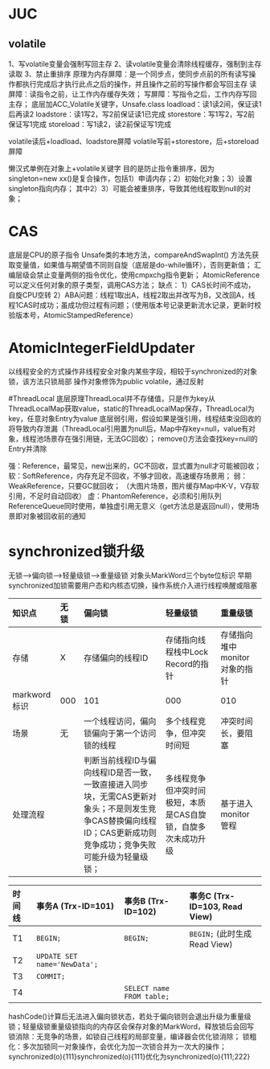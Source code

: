  # JUC
## volatile
1、写volatile变量会强制写回主存
2、读volatile变量会清除线程缓存，强制到主存读取
3、禁止重排序
原理为内存屏障：是一个同步点，使同步点前的所有读写操作都执行完成后才执行此点之后的操作，并且操作之前的写操作都会写回主存
读屏障：读指令之前，让工作内存缓存失效；
写屏障：写指令之后，工作内存写回主存；
底层加ACC_Volatile关键字，Unsafe.class
loadload：读1读2间，保证读1后再读2
loadstore：读1写2，写2前保证读1已完成
storestore：写1写2，写2前保证写1完成
storeload：写1读2，读2前保证写1完成

volatile读后+loadload、loadstore屏障
volatile写前+storestore，后+storeload屏障

懒汉式单例在对象上+volatile关键字
目的是防止指令重排序，因为singleton=new xx()是复合操作，包括1）申请内存；2）初始化对象；3）设置singleton指向内存；
其中2）3）可能会被重排序，导致其他线程取到null的对象；


# CAS
底层是CPU的原子指令
Unsafe类的本地方法，compareAndSwapInt()
方法先获取变量值，如果值与期望值不同则自旋（底层是do-while循环），否则更新值；
汇编层级会禁止变量两侧的指令优化，使用cmpxchg指令更新；
AtomicReference<Object>可以定义任何对象的原子类型，调用CAS方法；
缺点：
1）CAS长时间不成功，自旋CPU空转
2）ABA问题：线程1取出A，线程2取出并改写为B，又改回A，线程1CAS时成功；虽成功但过程有问题；（使用版本号记录更新流水记录，更新时校验版本号，AtomicStampedReference）

# AtomicIntegerFieldUpdater
以线程安全的方式操作非线程安全对象内某些字段，相较于synchronized的对象锁，该方法只锁局部
操作对象修饰为public volatile，通过反射

#ThreadLocal
底层原理ThreadLocal并不存储值，只是作为key从ThreadLocalMap获取value，static的ThreadLocalMap保存，ThreadLocal为key，任意对象Entry为value
底层弱引用，假设如果是强引用，线程结束没回收的将导致内存泄漏（ThreadLocal引用置为null后，Map中存key=null，value有对象，线程池场景存在强引用链，无法GC回收）；
remove()方法会查找key=null的Entry并清除


强：Reference，最常见，new出来的，GC不回收，显式置为null才可能被回收；
软：SoftReference，内存充足不回收，不够才回收，高速缓存场景用；
弱：WeakReference，只要GC就回收；
（大图片场景，图片缓存Map中K-V，V存软引用，不足时自动回收）
虚：PhantomReference，必须和引用队列ReferenceQueue同时使用，单独虚引用无意义（get方法总是返回null），使用场景即对象被回收前的通知


# synchronized锁升级
无锁-->偏向锁-->轻量级锁-->重量级锁
对象头MarkWord三个byte位标识
早期synchronized加锁需要用户态和内核态切换，操作系统介入进行线程唤醒或阻塞

| 知识点 | 无锁 | 偏向锁 | 轻量级锁 | 重量级锁 |
| :--- | :--- | :--- | :--- | :--- |
|存储|X|存储偏向的线程ID|存储指向线程栈中Lock Record的指针|存储指向堆中monitor对象的指针|
|markword标识|000|101|000|010|
|场景|无|一个线程访问，偏向锁偏向于第一个访问锁的线程|多个线程竞争，但冲突时间短|冲突时间长，要阻塞|
|处理流程||判断当前线程ID与偏向线程ID是否一致，一致直接进入同步块，无需CAS更新对象头；不是则发生竞争CAS替换偏向线程ID；CAS更新成功则竞争成功；竞争失败可能升级为轻量级锁；|多线程竞争但冲突时间极短，本质是CAS自旋锁，自旋多次未成功升级|基于进入monitor管程|

| 时间线 | 事务A (Trx-ID=101) | 事务B (Trx-ID=102) | 事务C (Trx-ID=103, Read View) |
| :--- | :--- | :--- | :--- |
| T1 | `BEGIN;` | `BEGIN;` | `BEGIN;` (此时生成Read View) |
| T2 | `UPDATE SET name='NewData';` | | |
| T3 | `COMMIT;` | | |
| T4 | | `SELECT name FROM table;` | |

hashCode()计算后无法进入偏向锁状态，若处于偏向锁则会退出升级为重量级锁；轻量级锁重量级锁指向的内存区会保存对象的MarkWord，释放锁后会回写
锁消除：无竞争的场景，如锁自己线程的局部变量，编译器会优化锁消除；
锁粗化：多次加锁同一对象操作，会优化为加一次锁合并为一次大的操作；
synchronized(o){111}synchronized(o){111}优化为synchronized(o){111;222}


